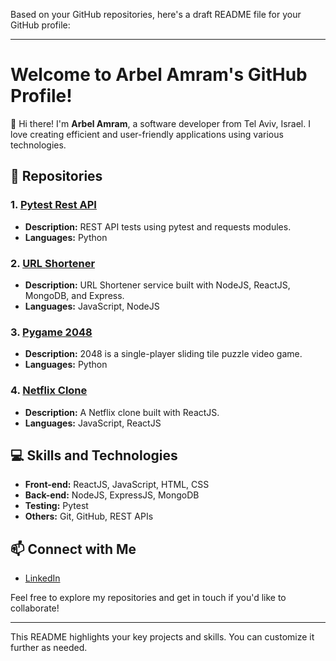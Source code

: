Based on your GitHub repositories, here's a draft README file for your GitHub profile:

---

# Welcome to Arbel Amram's GitHub Profile!

👋 Hi there! I'm **Arbel Amram**, a software developer from Tel Aviv, Israel. I love creating efficient and user-friendly applications using various technologies.

## 📂 Repositories

### 1. [Pytest Rest API](https://github.com/ArbelAmram/pytest-rest-api)
- **Description:** REST API tests using pytest and requests modules.
- **Languages:** Python

### 2. [URL Shortener](https://github.com/ArbelAmram/url-shortener)
- **Description:** URL Shortener service built with NodeJS, ReactJS, MongoDB, and Express.
- **Languages:** JavaScript, NodeJS

### 3. [Pygame 2048](https://github.com/ArbelAmram/pygame-2048)
- **Description:** 2048 is a single-player sliding tile puzzle video game.
- **Languages:** Python

### 4. [Netflix Clone](https://github.com/ArbelAmram/netflix-clone)
- **Description:** A Netflix clone built with ReactJS.
- **Languages:** JavaScript, ReactJS

## 💻 Skills and Technologies
- **Front-end:** ReactJS, JavaScript, HTML, CSS
- **Back-end:** NodeJS, ExpressJS, MongoDB
- **Testing:** Pytest
- **Others:** Git, GitHub, REST APIs

## 📫 Connect with Me
- [LinkedIn](https://linkedin.com/in/arbelamram)

Feel free to explore my repositories and get in touch if you'd like to collaborate!

---

This README highlights your key projects and skills. You can customize it further as needed.
